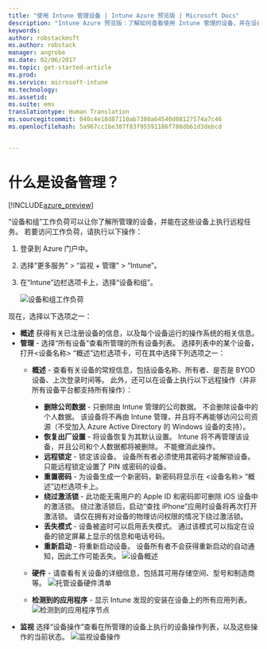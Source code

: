 ```yaml
---
title: "使用 Intune 管理设备 | Intune Azure 预览版 | Microsoft Docs"
description: "Intune Azure 预览版：了解如何查看使用 Intune 管理的设备，并在设备上执行各种操作。"
keywords: 
author: robstackmsft
ms.author: robstack
manager: angrobe
ms.date: 02/06/2017
ms.topic: get-started-article
ms.prod: 
ms.service: microsoft-intune
ms.technology: 
ms.assetid: 
ms.suite: ems
translationtype: Human Translation
ms.sourcegitcommit: 040c4e18d87110ab7380a64540d08127574a7c46
ms.openlocfilehash: 5a967cc1be387f83f95591186f786db61d3debcd


---
```


# <a name="what-is-device-management"></a>什么是设备管理？ 


[!INCLUDE[azure_preview](../includes/azure_preview.md)]

“设备和组”工作负荷可以让你了解所管理的设备，并能在这些设备上执行远程任务。 若要访问工作负荷，请执行以下操作：

1. 登录到 Azure 门户中。
2. 选择“更多服务” > “监视 + 管理” > “Intune”。
3. 在“Intune”边栏选项卡上，选择“设备和组”。

    ![设备和组工作负荷](./media/devices-and-groups-workload.png)

现在，选择以下选项之一：

- **概述** 获得有关已注册设备的信息，以及每个设备运行的操作系统的相关信息。
- **管理** - 选择“所有设备”查看所管理的所有设备列表。
    选择列表中的某个设备，打开<设备名称> “概述”边栏选项卡，可在其中选择下列选项之一：
    - **概述** - 查看有关设备的常规信息，包括设备名称、所有者、是否是 BYOD 设备、上次登录时间等。 此外，还可以在设备上执行以下远程操作（并非所有设备平台都支持所有操作）：
        - **删除公司数据** - 只删除由 Intune 管理的公司数据。 不会删除设备中的个人数据。 该设备将不再由 Intune 管理，并且将不再能够访问公司资源（不受加入 Azure Active Directory 的 Windows 设备的支持）。
        - **恢复出厂设置** - 将设备恢复为其默认设置。 Intune 将不再管理该设备，并且公司和个人数据都将被删除。 不能撤消此操作。
        - **远程锁定** - 锁定该设备。 设备所有者必须使用其密码才能解锁设备。 只能远程锁定设置了 PIN 或密码的设备。
        - **重置密码** - 为设备生成一个新密码，新密码将显示在 <设备名称> “概述”边栏选项卡上。
        - **绕过激活锁** - 此功能无需用户的 Apple ID 和密码即可删除 iOS 设备中的激活锁。 绕过激活锁后，启动“查找 iPhone”应用时设备将再次打开激活锁。 请仅在拥有对设备的物理访问权限的情况下绕过激活锁。
        - **丢失模式** - 设备被盗时可以启用丢失模式。 通过该模式可以指定在设备的锁定屏幕上显示的信息和电话号码。
        - **重新启动** - 将重新启动设备。 设备所有者不会获得重新启动的自动通知，因此工作可能丢失。
        ![设备概述](http://i.imgur.com/4Rx4VXm.png)
        
    - **硬件** - 请查看有关设备的详细信息，包括其可用存储空间、型号和制造商等。
    ![托管设备硬件清单](./media/hardware-inventory.png)
    - **检测到的应用程序** - 显示 Intune 发现的安装在设备上的所有应用列表。
    ![检测到的应用程序节点](./media/detected-applications.png)
- **监视** 选择“设备操作”查看在所管理的设备上执行的设备操作列表，以及这些操作的当前状态。
![监视设备操作](./media/monitor-device-actions.png)



<!--HONumber=Feb17_HO1-->


